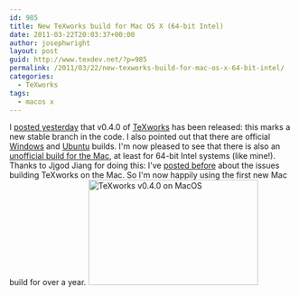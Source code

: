 ```yaml
---
id: 985
title: New TeXworks build for Mac OS X (64-bit Intel)
date: 2011-03-22T20:03:37+00:00
author: josephwright
layout: post
guid: http://www.texdev.net/?p=985
permalink: /2011/03/22/new-texworks-build-for-mac-os-x-64-bit-intel/
categories:
  - TeXworks
tags:
  - macos x
---
```

 I <a title="TeXworks v0.4.0" href="http://www.texdev.net/2011/03/21/texworks-v0-4-0/">posted yesterday</a> that v0.4.0 of <a href="http://www.texworks.org/">TeXworks</a> has been released: this marks a new stable branch in the code. I also pointed out that there are official <a href="http://code.google.com/p/texworks/downloads/list">Windows</a> and <a href="https://launchpad.net/~texworks/+archive/stable">Ubuntu</a> builds. I'm now pleased to see that there is also an <a href="https://www.dropbox.com/s/vs9qutjgtwised7/TeXworks.zip">unofficial build for the Mac</a>, at least for 64-bit Intel systems (like mine!). Thanks to Jjgod Jiang for doing this: I've <a title="TeXworks: building on a Mac" href="http://www.texdev.net/2011/02/06/texworks-building-on-a-mac/">posted before</a> about the issues building TeXworks on the Mac. So I'm now happily using the first new Mac build for over a year.
<a href="http://www.texdev.net/wp-content/uploads/2011/03/MacOS.png"><img class="aligncenter size-medium wp-image-986" title="TeXworks v0.4.0 on MacOS" src="http://www.texdev.net/wp-content/uploads/2011/03/MacOS-300x187.png" alt="TeXworks v0.4.0 on MacOS" width="300" height="187" /></a></p>